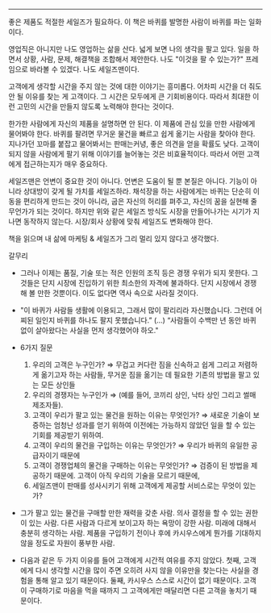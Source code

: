 ---

좋은 제품도 적절한 세일즈가 필요하다. 이 책은 바퀴를 발명한 사람이 바퀴를 파는 일화이다.

영업직은 아니지만 나도 영업하는 삶을 산다. 넓게 보면 나의 생각을 팔고 있다. 일을 하면서 상황, 사람, 문제, 해결책을 조합해서 제안한다. 나도 "이것을 팔 수 있는가?" 프레임으로 바라볼 수 있겠다. 나도 세일즈맨이다.

고객에게 생각할 시간을 주지 않는 것에 대한 이야기는 흥미롭다. 어차피 시간을 더 줘도 안 될 이유를 찾는 게 고객이다. 그 시간은 모두에게 큰 기회비용이다. 따라서 최대한 이런 고민의 시간을 만들지 않도록 노력해야 한다는 것이다.

한가한 사람에게 자신의 제품을 설명하면 안 된다. 이 제품에 관심 있을 만한 사람에게 물어봐야 한다. 바퀴를 팔려면 무거운 물건을 빠르고 쉽게 옮기는 사람을 찾아야 한다. 지나가던 꼬마를 붙잡고 물어봐서는 판매는커녕, 좋은 의견을 얻을 확률도 낮다. 고객이 되지 않을 사람에게 팔기 위해 이야기를 늘어놓는 것은 비효율적이다. 따라서 어떤 고객에게 접근하는지가 매우 중요하다.

세일즈맨은 언변이 중요한 것이 아니다. 언변은 도움이 될 뿐 본질은 아니다. 기능이 아니라 상대방이 갖게 될 가치를 세일즈하라. 채석장을 하는 사람에게는 바퀴는 단순히 이동을 편리하게 만드는 것이 아니라, 굽은 자신의 허리를 펴주고, 자신의 꿈을 실현해 줄 무언가가 되는 것이다. 하지만 위와 같은 세일즈 방식도 시장을 만들어나가는 시기가 지나면 동작하지 않는다. 시장/회사 상황에 맞춰 세일즈도 변화해야 한다.

책을 읽으며 내 삶에 마케팅 & 세일즈가 그리 멀리 있지 않다고 생각했다.

갈무리

* 그러나 이제는 품질, 기술 또는 적은 인원의 조직 등은 경쟁 우위가 되지 못한다. 그것들은 단지 시장에 진입하기 위한 최소한의 자격에 불과하다. 단지 시장에서 경쟁해 볼 만한 것뿐이다. 이도 없다면 역사 속으로 사라질 것이다.
* "이 바퀴가 사람들 생활에 이용되고, 그래서 많이 팔리리라 자신했습니다. 그런데 어찌된 일인지 바퀴를 하나도 팔지 못했습니다.” (…) “사람들이 수백만 년 동안 바퀴 없이 살아왔다는 사실을 먼저 생각했어야 하오."
* 6가지 질문

  1. 우리의 고객은 누구인가? ⇒ 무겁고 커다란 짐을 신속하고 쉽게 그리고 저렴하게 옮기고자 하는 사람들, 무거운 짐을 옮기는 데 필요한 기존의 방법을 팔고 있는 모든 상인들
  2. 우리의 경쟁자는 누구인가 ⇒ (예를 들어, 코끼리 상인, 낙타 상인 그리고 썰매 제조자들).
  3. 고객이 우리가 팔고 있는 물건을 원하는 이유는 무엇인가? ⇒ 새로운 기술이 보증하는 엄청난 성과를 얻기 위하여 이전에는 가능하지 않았던 일을 할 수 있는 기회를 제공받기 위하여.
  4. 고객이 우리의 물건을 구입하는 이유는 무엇인가? ⇒ 우리가 바퀴의 유일한 공급자이기 때문에
  5. 고객이 경쟁업체의 물건을 구매하는 이유는 무엇인가? ⇒ 검증이 된 방법을 제공하기 때문에. 고객이 아직 우리의 기술을 모르기 때문에,
  6. 세일즈맨이 판매를 성사시키기 위해 고객에게 제공할 서비스로는 무엇이 있는가?
* 그가 팔고 있는 물건을 구매할 만한 재력을 갖춘 사람. 의사 결정을 할 수 있는 권한이 있는 사람. 다른 사람과 다르게 보이고자 하는 욕망이 강한 사람. 미래에 대해서 충분히 생각하는 사람. 제품을 구입하기 전이나 후에 카시우스에게 뭔가를 기대하지 않을 정도로 자원이 풍부한 사람.
* 다음과 같은 두 가지 이유를 들어 고객에게 시간적 여유를 주지 않았다. 첫째, 고객에게 다시 생각할 시간을 많이 주면 오히려 사지 않을 이유만을 찾는다는 사실을 경험을 통해 알고 있기 때문이다. 둘째, 카시우스 스스로 시간이 없기 때문이다. 고객이 구매하기로 마음을 먹을 때까지 그 고객에게만 매달리면 다른 고객을 놓치기 때문이다.